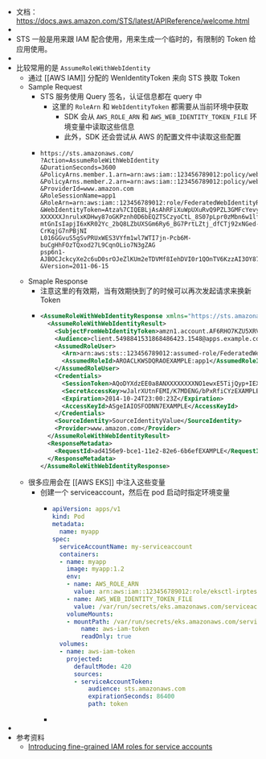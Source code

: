 - 文档： https://docs.aws.amazon.com/STS/latest/APIReference/welcome.html
-
- STS 一般是用来跟 IAM 配合使用，用来生成一个临时的，有限制的 Token 给应用使用。
-
- 比较常用的是 `AssumeRoleWithWebIdentity`
	- 通过 [[AWS IAM]] 分配的 WenIdentityToken 来向 STS 换取 Token
	- Sample Request
		- STS 服务使用 Query 签名，认证信息都在 query 中
			- 这里的 `RoleArn` 和 `WebIdentityToken` 都需要从当前环境中获取
				- SDK 会从 `AWS_ROLE_ARN` 和 `AWS_WEB_IDENTITY_TOKEN_FILE` 环境变量中读取这些信息
				- 此外，SDK 还会尝试从 AWS 的配置文件中读取这些配置
		- ```http
		  https://sts.amazonaws.com/
		  ?Action=AssumeRoleWithWebIdentity
		  &DurationSeconds=3600
		  &PolicyArns.member.1.arn=arn:aws:iam::123456789012:policy/webidentitydemopolicy1
		  &PolicyArns.member.2.arn=arn:aws:iam::123456789012:policy/webidentitydemopolicy2
		  &ProviderId=www.amazon.com
		  &RoleSessionName=app1
		  &RoleArn=arn:aws:iam::123456789012:role/FederatedWebIdentityRole
		  &WebIdentityToken=Atza%7CIQEBLjAsAhRFiXuWpUXuRvQ9PZL3GMFcYevydwIUFAHZwXZXX
		  XXXXXXJnrulxKDHwy87oGKPznh0D6bEQZTSCzyoCtL_8S07pLpr0zMbn6w1lfVZKNTBdDansFB
		  mtGnIsIapjI6xKR02Yc_2bQ8LZbUXSGm6Ry6_BG7PrtLZtj_dfCTj92xNGed-CrKqjG7nPBjNI
		  L016GGvuS5gSvPRUxWES3VYfm1wl7WTI7jn-Pcb6M-buCgHhFOzTQxod27L9CqnOLio7N3gZAG
		  psp6n1-AJBOCJckcyXe2c6uD0srOJeZlKUm2eTDVMf8IehDVI0r1QOnTV6KzzAI3OY87Vd_cVMQ
		  &Version=2011-06-15
		  ```
	- Smaple Response
		- 注意这里的有效期，当有效期快到了的时候可以再次发起请求来换新 Token
		- ```xml
		  <AssumeRoleWithWebIdentityResponse xmlns="https://sts.amazonaws.com/doc/2011-06-15/">
		    <AssumeRoleWithWebIdentityResult>
		      <SubjectFromWebIdentityToken>amzn1.account.AF6RHO7KZU5XRVQJGXK6HB56KR2A</SubjectFromWebIdentityToken>
		      <Audience>client.5498841531868486423.1548@apps.example.com</Audience>
		      <AssumedRoleUser>
		        <Arn>arn:aws:sts::123456789012:assumed-role/FederatedWebIdentityRole/app1</Arn>
		        <AssumedRoleId>AROACLKWSDQRAOEXAMPLE:app1</AssumedRoleId>
		      </AssumedRoleUser>
		      <Credentials>
		        <SessionToken>AQoDYXdzEE0a8ANXXXXXXXXNO1ewxE5TijQyp+IEXAMPLE</SessionToken>
		        <SecretAccessKey>wJalrXUtnFEMI/K7MDENG/bPxRfiCYzEXAMPLEKEY</SecretAccessKey>
		        <Expiration>2014-10-24T23:00:23Z</Expiration>
		        <AccessKeyId>ASgeIAIOSFODNN7EXAMPLE</AccessKeyId>
		      </Credentials>
		      <SourceIdentity>SourceIdentityValue</SourceIdentity>
		      <Provider>www.amazon.com</Provider>
		    </AssumeRoleWithWebIdentityResult>
		    <ResponseMetadata>
		      <RequestId>ad4156e9-bce1-11e2-82e6-6b6efEXAMPLE</RequestId>
		    </ResponseMetadata>
		  </AssumeRoleWithWebIdentityResponse>
		  ```
	- 很多应用会在 [[AWS EKS]] 中注入这些变量
		- 创建一个 serviceaccount，然后在 pod 启动时指定环境变量
			- ```yaml
			  apiVersion: apps/v1
			  kind: Pod
			  metadata:
			    name: myapp
			  spec:
			    serviceAccountName: my-serviceaccount
			    containers:
			    - name: myapp
			      image: myapp:1.2
			      env:
			      - name: AWS_ROLE_ARN
			        value: arn:aws:iam::123456789012:role/eksctl-irptest-addon-iamsa-default-my-serviceaccount-Role1-UCGG6NDYZ3UE
			      - name: AWS_WEB_IDENTITY_TOKEN_FILE
			        value: /var/run/secrets/eks.amazonaws.com/serviceaccount/token
			      volumeMounts:
			      - mountPath: /var/run/secrets/eks.amazonaws.com/serviceaccount
			          name: aws-iam-token
			          readOnly: true
			    volumes:
			    - name: aws-iam-token
			      projected:
			        defaultMode: 420
			        sources:
			        - serviceAccountToken:
			            audience: sts.amazonaws.com
			            expirationSeconds: 86400
			            path: token
			  ```
			-
-
- 参考资料
	- [Introducing fine-grained IAM roles for service accounts](https://aws.amazon.com/blogs/opensource/introducing-fine-grained-iam-roles-service-accounts/)